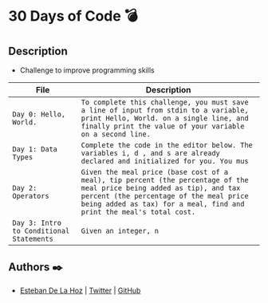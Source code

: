 # 30 Days of Code :bomb:

## Description 
- Challenge to improve programming skills




| File                             |   Description                                                                                     |
| -------------------------------- | ------------------------------------------------------------------------------------------------ |
| `Day 0: Hello, World.`            | `To complete this challenge, you must save a line of input from stdin to a variable, print Hello, World. on a single line, and finally print the value of your variable on a second line.`                                              |
| `Day 1: Data Types`           | `Complete the code in the editor below. The variables i, d , and s are already declared and initialized for you. You mus`                             |
| `Day 2: Operators`    | `Given the meal price (base cost of a meal), tip percent (the percentage of the meal price being added as tip), and tax percent (the percentage of the meal price being added as tax) for a meal, find and print the meal's total cost.`                      |
| `Day 3: Intro to Conditional Statements`         | `Given an integer, n`|

## Authors :black_nib:

- [Esteban De La Hoz](https://www.linkedin.com/in/esteban-de-la-hoz-romero-b6270017b/) | [Twitter](https://twitter.com/Esteban18911) | [GitHub](https://github.com/Esteban18911)
